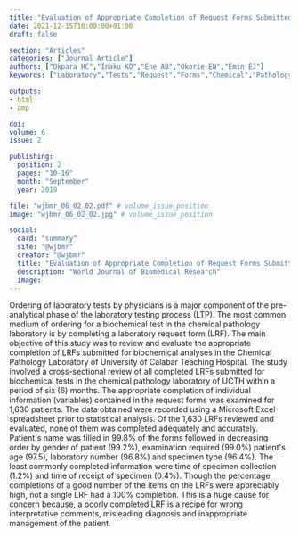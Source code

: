 ```yaml
---
title: "Evaluation of Appropriate Completion of Request Forms Submitted to Chemical Pathology Laboratory of a University Teaching Hospital in South South Nigeria"
date: 2021-12-15T10:00:00+01:00
draft: false

section: "Articles"
categories: ["Journal Article"]
authors: ["Okpara HC","Inaku KO","Ene AB","Okorie EN","Emin EJ"]
keywords: ["Laboratory","Tests","Request","Forms","Chemical","Pathology"]

outputs: 
- html
- amp

doi:
volume: 6
issue: 2

publishing:
  position: 2
  pages: "10-16"
  month: "September"
  year: 2019

file: "wjbmr_06_02_02.pdf" # volume_issue_position
image: "wjbmr_06_02_02.jpg" # volume_issue_position

social:
  card: "summary"
  site: "@wjbmr"
  creator: "@wjbmr"
  title: "Evaluation of Appropriate Completion of Request Forms Submitted to Chemical Pathology Laboratory of a University Teaching Hospital in South South Nigeria"
  description: "World Journal of Biomedical Research"
  image:
---
```

Ordering of laboratory tests by physicians is a major component of the pre-analytical phase of the
laboratory testing process (LTP). The most common medium of ordering for a biochemical test in the
chemical pathology laboratory is by completing a laboratory request form (LRF). The main objective
of this study was to review and evaluate the appropriate completion of LRFs submitted for biochemical
analyses in the Chemical Pathology Laboratory of University of Calabar Teaching Hospital. The study
involved a cross-sectional review of all completed LRFs submitted for biochemical tests in the chemical
pathology laboratory of UCTH within a period of six (6) months. The appropriate completion of
individual information (variables) contained in the request forms was examined for 1,630 patients. The
data obtained were recorded using a Microsoft Excel spreadsheet prior to statistical analysis. Of the
1,630 LRFs reviewed and evaluated, none of them was completed adequately and accurately. Patient's
name was filled in 99.8% of the forms followed in decreasing order by gender of patient (99.2%),
examination required (99.0%) patient's age (97.5), laboratory number (96.8%) and specimen type
(96.4%). The least commonly completed information were time of specimen collection (1.2%) and time
of receipt of specimen (0.4%). Though the percentage completions of a good number of the items on the
LRFs were appreciably high, not a single LRF had a 100% completion. This is a huge cause for
concern because, a poorly completed LRF is a recipe for wrong interpretative comments, misleading
diagnosis and inappropriate management of the patient.
